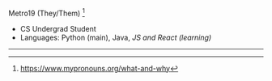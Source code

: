 Metro19 (They/Them) [^1]
- CS Undergrad Student
- Languages: Python (main), Java, *JS and React (learning)*
---

[^1]: https://www.mypronouns.org/what-and-why

